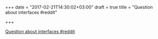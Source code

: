 +++
date = "2017-02-21T14:30:02+03:00"
draft = true
title = "Question about interfaces  #reddit"

+++

<p><a href="https://t.co/GImYUMETt5">Question about interfaces  #reddit</a></p>
